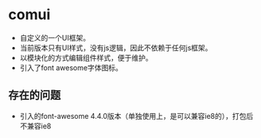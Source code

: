 # comui

- 自定义的一个UI框架。
- 当前版本只有UI样式，没有js逻辑，因此不依赖于任何js框架。
- 以模块化的方式编辑组件样式，便于维护。
- 引入了font awesome字体图标。


## 存在的问题

- 引入的font-awesome 4.4.0版本（单独使用上，是可以兼容ie8的），打包后不兼容ie8